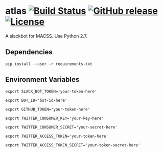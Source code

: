 # atlas [![Build Status](https://travis-ci.org/macssmcgill/atlas.svg?branch=master)](https://travis-ci.org/macssmcgill/atlas) [![GitHub release](https://img.shields.io/github/release/macssmcgill/atlas)](https://github.com/macssmcgill/atlas/releases) [![License](https://img.shields.io/badge/License-Apache%202.0-blue.svg)](https://github.com/macssmcgill/atlas/blob/master/LICENSE)
A slackbot for MACSS. Use Python 2.7.

## Dependencies

`pip install --user -r requirements.txt`

## Environment Variables

`export SLACK_BOT_TOKEN='your-token-here'`

`export BOT_ID='bot-id-here'`

`export GITHUB_TOKEN='your-token-here'`

`export TWITTER_CONSUMER_KEY='your-key-here'`

`export TWITTER_CONSUMER_SECRET='your-secret-here'`

`export TWITTER_ACCESS_TOKEN='your-token-here'`

`export TWITTER_ACCESS_TOKEN_SECRET='your-token-secret-here'`
